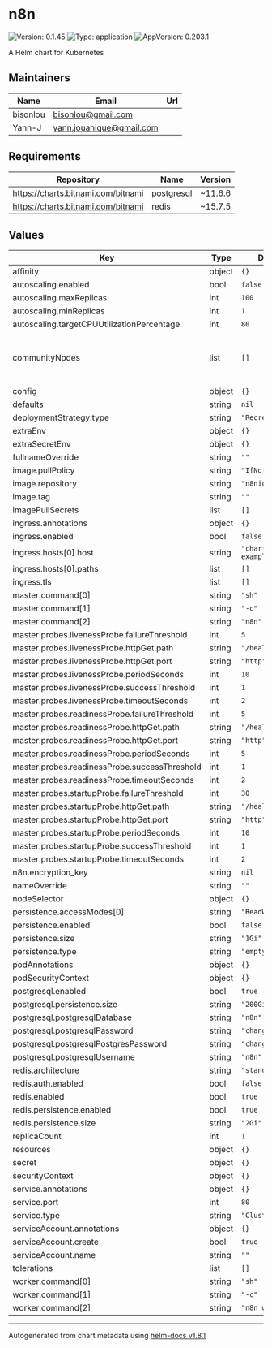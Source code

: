 # n8n

![Version: 0.1.45](https://img.shields.io/badge/Version-0.1.45-informational?style=flat-square) ![Type: application](https://img.shields.io/badge/Type-application-informational?style=flat-square) ![AppVersion: 0.203.1](https://img.shields.io/badge/AppVersion-0.203.1-informational?style=flat-square)

A Helm chart for Kubernetes

## Maintainers

| Name | Email | Url |
| ---- | ------ | --- |
| bisonlou | <bisonlou@gmail.com> |  |
| Yann-J | <yann.jouanique@gmail.com> |  |

## Requirements

| Repository | Name | Version |
|------------|------|---------|
| https://charts.bitnami.com/bitnami | postgresql | ~11.6.6 |
| https://charts.bitnami.com/bitnami | redis | ~15.7.5 |

## Values

| Key | Type | Default | Description |
|-----|------|---------|-------------|
| affinity | object | `{}` |  |
| autoscaling.enabled | bool | `false` |  |
| autoscaling.maxReplicas | int | `100` |  |
| autoscaling.minReplicas | int | `1` |  |
| autoscaling.targetCPUUtilizationPercentage | int | `80` |  |
| communityNodes | list | `[]` | List of npm packages to install as community nodes |
| config | object | `{}` |  |
| defaults | string | `nil` |  |
| deploymentStrategy.type | string | `"Recreate"` |  |
| extraEnv | object | `{}` |  |
| extraSecretEnv | object | `{}` |  |
| fullnameOverride | string | `""` |  |
| image.pullPolicy | string | `"IfNotPresent"` |  |
| image.repository | string | `"n8nio/n8n"` |  |
| image.tag | string | `""` |  |
| imagePullSecrets | list | `[]` |  |
| ingress.annotations | object | `{}` |  |
| ingress.enabled | bool | `false` |  |
| ingress.hosts[0].host | string | `"chart-example.local"` |  |
| ingress.hosts[0].paths | list | `[]` |  |
| ingress.tls | list | `[]` |  |
| master.command[0] | string | `"sh"` |  |
| master.command[1] | string | `"-c"` |  |
| master.command[2] | string | `"n8n"` |  |
| master.probes.livenessProbe.failureThreshold | int | `5` |  |
| master.probes.livenessProbe.httpGet.path | string | `"/healthz"` |  |
| master.probes.livenessProbe.httpGet.port | string | `"http"` |  |
| master.probes.livenessProbe.periodSeconds | int | `10` |  |
| master.probes.livenessProbe.successThreshold | int | `1` |  |
| master.probes.livenessProbe.timeoutSeconds | int | `2` |  |
| master.probes.readinessProbe.failureThreshold | int | `5` |  |
| master.probes.readinessProbe.httpGet.path | string | `"/healthz"` |  |
| master.probes.readinessProbe.httpGet.port | string | `"http"` |  |
| master.probes.readinessProbe.periodSeconds | int | `5` |  |
| master.probes.readinessProbe.successThreshold | int | `1` |  |
| master.probes.readinessProbe.timeoutSeconds | int | `2` |  |
| master.probes.startupProbe.failureThreshold | int | `30` |  |
| master.probes.startupProbe.httpGet.path | string | `"/healthz"` |  |
| master.probes.startupProbe.httpGet.port | string | `"http"` |  |
| master.probes.startupProbe.periodSeconds | int | `10` |  |
| master.probes.startupProbe.successThreshold | int | `1` |  |
| master.probes.startupProbe.timeoutSeconds | int | `2` |  |
| n8n.encryption_key | string | `nil` |  |
| nameOverride | string | `""` |  |
| nodeSelector | object | `{}` |  |
| persistence.accessModes[0] | string | `"ReadWriteOnce"` |  |
| persistence.enabled | bool | `false` |  |
| persistence.size | string | `"1Gi"` |  |
| persistence.type | string | `"emptyDir"` |  |
| podAnnotations | object | `{}` |  |
| podSecurityContext | object | `{}` |  |
| postgresql.enabled | bool | `true` |  |
| postgresql.persistence.size | string | `"200Gi"` |  |
| postgresql.postgresqlDatabase | string | `"n8n"` |  |
| postgresql.postgresqlPassword | string | `"changeme"` |  |
| postgresql.postgresqlPostgresPassword | string | `"changeme"` |  |
| postgresql.postgresqlUsername | string | `"n8n"` |  |
| redis.architecture | string | `"standalone"` |  |
| redis.auth.enabled | bool | `false` |  |
| redis.enabled | bool | `true` |  |
| redis.persistence.enabled | bool | `true` |  |
| redis.persistence.size | string | `"2Gi"` |  |
| replicaCount | int | `1` |  |
| resources | object | `{}` |  |
| secret | object | `{}` |  |
| securityContext | object | `{}` |  |
| service.annotations | object | `{}` |  |
| service.port | int | `80` |  |
| service.type | string | `"ClusterIP"` |  |
| serviceAccount.annotations | object | `{}` |  |
| serviceAccount.create | bool | `true` |  |
| serviceAccount.name | string | `""` |  |
| tolerations | list | `[]` |  |
| worker.command[0] | string | `"sh"` |  |
| worker.command[1] | string | `"-c"` |  |
| worker.command[2] | string | `"n8n worker"` |  |

----------------------------------------------
Autogenerated from chart metadata using [helm-docs v1.8.1](https://github.com/norwoodj/helm-docs/releases/v1.8.1)
